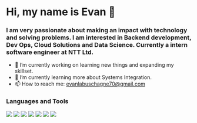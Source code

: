 # Hi, my name is Evan 👋
### I am very passionate about making an impact with technology and solving problems. I am interested in Backend development, Dev Ops, Cloud Solutions and Data Science. Currently a intern software engineer at NTT Ltd.

- 🔭 I’m currently working on learning new things and expanding my skillset.
- 🌱 I’m currently learning more about Systems Integration.
- 📫 How to reach me: evanlabuschagne70@gmail.com 

<h3 align='left'>Languages and Tools</h3>

<p align='left'>
<a href="https://www.python.org"><img src="https://user-images.githubusercontent.com/36800222/200190403-05f5fdb2-a451-456a-a562-fbb8e6deaeba.svg"></a>
<a href="https://www.java.com/"><img src="https://user-images.githubusercontent.com/36800222/200190575-4993c88e-d602-4a54-ab25-23b5fde75b91.svg"></a>
<a href="https://www.javascript.com/"><img src="https://user-images.githubusercontent.com/36800222/200190639-f49e5c16-1097-49ed-a88a-dd97d8866881.svg"></a>
<img src="https://user-images.githubusercontent.com/36800222/200190754-b6aa8eaf-8d0f-4b73-99e4-d93cf00dd590.svg">
<img src="https://user-images.githubusercontent.com/36800222/200190798-4044dc8b-de05-4841-9573-d79db54e00f5.svg">
<a href="https://www.mysql.com/"><img src="https://user-images.githubusercontent.com/36800222/200190870-7416bfc5-b3ba-44c1-bc9c-ddf0a666ff66.svg"></a>
<img src="https://user-images.githubusercontent.com/36800222/200191015-3f069c1e-d308-4bf2-8f5b-b75fbe7fbb84.svg">
</p>
